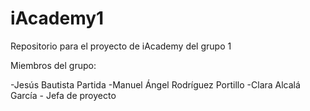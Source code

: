 # iAcademy1
Repositorio para el proyecto de iAcademy del grupo 1

Miembros del grupo: 

-Jesús Bautista Partida
-Manuel Ángel Rodríguez Portillo
-Clara Alcalá García - Jefa de proyecto
